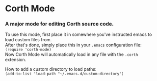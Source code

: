 # Corth Mode
### A major mode for editing Corth source code.

To use this mode, first place it in somewhere you've instructed emacs to load custom files from. \
After that's done, simply place this in your `.emacs` configuration file: \
`(require 'corth-mode)` \
Now Corth Mode will automatically load in any file with the `.corth` extension.

How to add a custom directory to load paths: \
`(add-to-list 'load-path "~/.emacs.d/custom-directory")`